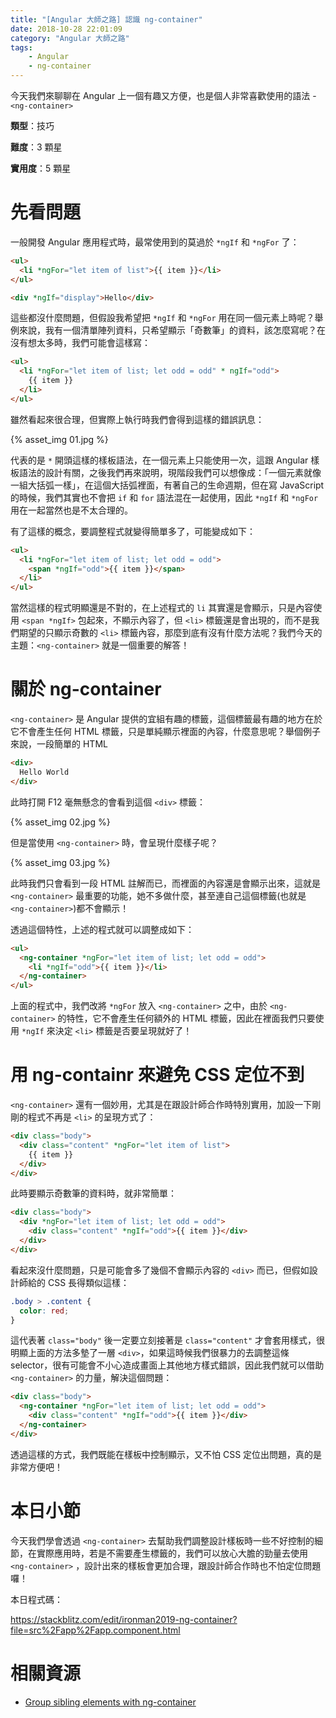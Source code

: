 ```yaml
---
title: "[Angular 大師之路] 認識 ng-container"
date: 2018-10-28 22:01:09
category: "Angular 大師之路"
tags:
	- Angular
	- ng-container
---
```


今天我們來聊聊在 Angular 上一個有趣又方便，也是個人非常喜歡使用的語法 - `<ng-container>`

<!-- more -->

**類型**：技巧

**難度**：3 顆星

**實用度**：5 顆星

# 先看問題

一般開發 Angular 應用程式時，最常使用到的莫過於 `*ngIf` 和 `*ngFor` 了：

```html
<ul>
  <li *ngFor="let item of list">{{ item }}</li>
</ul>

<div *ngIf="display">Hello</div>
```

這些都沒什麼問題，但假設我希望把 `*ngIf` 和 `*ngFor` 用在同一個元素上時呢？舉例來說，我有一個清單陣列資料，只希望顯示「奇數筆」的資料，該怎麼寫呢？在沒有想太多時，我們可能會這樣寫：

```html
<ul>
  <li *ngFor="let item of list; let odd = odd" * ngIf="odd">
    {{ item }}
  </li>
</ul>
```

雖然看起來很合理，但實際上執行時我們會得到這樣的錯誤訊息：

{% asset_img 01.jpg %}

代表的是 `*` 開頭這樣的樣板語法，在一個元素上只能使用一次，這跟 Angular 樣板語法的設計有關，之後我們再來說明，現階段我們可以想像成：「一個元素就像一組大括弧一樣」，在這個大括弧裡面，有著自己的生命週期，但在寫 JavaScript 的時候，我們其實也不會把 `if` 和 `for` 語法混在一起使用，因此 `*ngIf` 和 `*ngFor` 用在一起當然也是不太合理的。

有了這樣的概念，要調整程式就變得簡單多了，可能變成如下：

```html
<ul>
  <li *ngFor="let item of list; let odd = odd">
    <span *ngIf="odd">{{ item }}</span>
  </li>
</ul>
```

當然這樣的程式明顯還是不對的，在上述程式的 `li` 其實還是會顯示，只是內容使用 `<span *ngIf>` 包起來，不顯示內容了，但 `<li>` 標籤還是會出現的，而不是我們期望的只顯示奇數的 `<li>` 標籤內容，那麼到底有沒有什麼方法呢？我們今天的主題：`<ng-container>` 就是一個重要的解答！

# 關於 ng-container

`<ng-container>` 是 Angular 提供的宜組有趣的標籤，這個標籤最有趣的地方在於它不會產生任何 HTML 標籤，只是單純顯示裡面的內容，什麼意思呢？舉個例子來說，一段簡單的 HTML

```html
<div>
  Hello World
</div>
```

此時打開 F12 毫無懸念的會看到這個 `<div>` 標籤：

{% asset_img 02.jpg %}

但是當使用 `<ng-container>` 時，會呈現什麼樣子呢？

{% asset_img 03.jpg %}

此時我們只會看到一段 HTML 註解而已，而裡面的內容還是會顯示出來，這就是 `<ng-container>` 最重要的功能，她不多做什麼，甚至連自己這個標籤(也就是 `<ng-container>`)都不會顯示！

透過這個特性，上述的程式就可以調整成如下：

```html
<ul>
  <ng-container *ngFor="let item of list; let odd = odd">
    <li *ngIf="odd">{{ item }}</li>
  </ng-container>
</ul>
```

上面的程式中，我們改將 `*ngFor` 放入 `<ng-container>` 之中，由於 `<ng-container>` 的特性，它不會產生任何額外的 HTML 標籤，因此在裡面我們只要使用 `*ngIf` 來決定 `<li>` 標籤是否要呈現就好了！

# 用 ng-containr 來避免 CSS 定位不到

`<ng-container>` 還有一個妙用，尤其是在跟設計師合作時特別實用，加設一下剛剛的程式不再是 `<li>` 的呈現方式了：

```html
<div class="body">
  <div class="content" *ngFor="let item of list">
    {{ item }}
  </div>
</div>
```

此時要顯示奇數筆的資料時，就非常簡單：

```html
<div class="body">
  <div *ngFor="let item of list; let odd = odd">
    <div class="content" *ngIf="odd">{{ item }}</div>
  </div>
</div>
```

看起來沒什麼問題，只是可能會多了幾個不會顯示內容的 `<div>` 而已，但假如設計師給的 CSS 長得類似這樣：

```css
.body > .content {
  color: red;
}
```

這代表著 `class="body"` 後一定要立刻接著是 `class="content"` 才會套用樣式，很明顯上面的方法多墊了一層 `<div>`，如果這時候我們很暴力的去調整這條 selector，很有可能會不小心造成畫面上其他地方樣式錯誤，因此我們就可以借助 `<ng-container>` 的力量，解決這個問題：

```html
<div class="body">
  <ng-container *ngFor="let item of list; let odd = odd">
    <div class="content" *ngIf="odd">{{ item }}</div>
  </ng-container>
</div>
```

透過這樣的方式，我們既能在樣板中控制顯示，又不怕 CSS 定位出問題，真的是非常方便吧！

# 本日小節

今天我們學會透過 `<ng-container>` 去幫助我們調整設計樣板時一些不好控制的細節，在實際應用時，若是不需要產生標籤的，我們可以放心大膽的勁量去使用 `<ng-container>` ，設計出來的樣板會更加合理，跟設計師合作時也不怕定位問題囉！

本日程式碼：

https://stackblitz.com/edit/ironman2019-ng-container?file=src%2Fapp%2Fapp.component.html

# 相關資源

- [Group sibling elements with ng-container](https://angular.io/guide/structural-directives#group-sibling-elements-with-ng-container)

